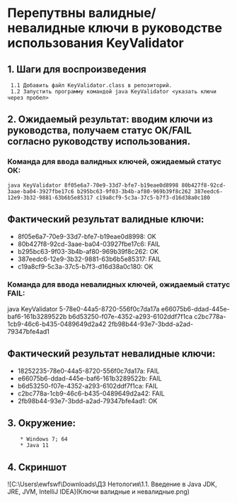 # Перепутвны валидные/невалидные ключи в руководстве использования KeyValidator

## 1. Шаги для воспроизведения
     1.1 Добавить файл KeyValidator.class в репозиторий.
     1.2 Запустить программу командой java KeyValidator <указать ключи через пробел>
## 2. Ожидаемый результат: вводим ключи из руководства, получаем статус OK/FAIL согласно руководству использования.
### Команда для ввода валидных ключей, ожидаемый статус ОК:
    java KeyValidator 8f05e6a7-70e9-33d7-bfe7-b19eae0d8998 80b427f8-92cd-3aae-ba04-3927fbe17c6 b295bc63-9f03-3b4b-af80-969b39f8c262 387eedc6-12e9-3b32-9881-63b6b5e85317 c19a8cf9-5c3a-37c5-b7f3-d16d38a0c180
## Фактический результат валидные ключи:
* 8f05e6a7-70e9-33d7-bfe7-b19eae0d8998: OK
* 80b427f8-92cd-3aae-ba04-03927fbe17c6: FAIL
* b295bc63-9f03-3b4b-af80-969b39f8c262: OK
* 387eedc6-12e9-3b32-9881-63b6b5e85317: FAIL
* c19a8cf9-5c3a-37c5-b7f3-d16d38a0c180: OK

### Команда для ввода невалидных ключей, ожидаемый статус FAIL:
java KeyValidator 5-78e0-44a5-8720-556f0c7da17a e66075b6-ddad-445e-baf6-161b3289522b b6d53250-f07e-4352-a293-6102ddf7f1ca c2bc778a-1cb9-46c6-b435-0489649d2a42 2fb98b44-93e7-3bdd-a2ad-79347bfe4ad1

## Фактический результат невалидные ключи:
* 18252235-78e0-44a5-8720-556f0c7da17a: FAIL
* e66075b6-ddad-445e-baf6-161b3289522b: FAIL
* b6d53250-f07e-4352-a293-6102ddf7f1ca: FAIL
* c2bc778a-1cb9-46c6-b435-0489649d2a42: FAIL
* 2fb98b44-93e7-3bdd-a2ad-79347bfe4ad1: OK
## 3. Окружение:
        * Windows 7; 64
        * Java 11
## 4. Скриншот
![C:\Users\ewfswf\Downloads\ДЗ Нетология\1.1. Введение в Java JDK, JRE, JVM, IntelliJ IDEA](Ключи валидные и невалидные.png)
